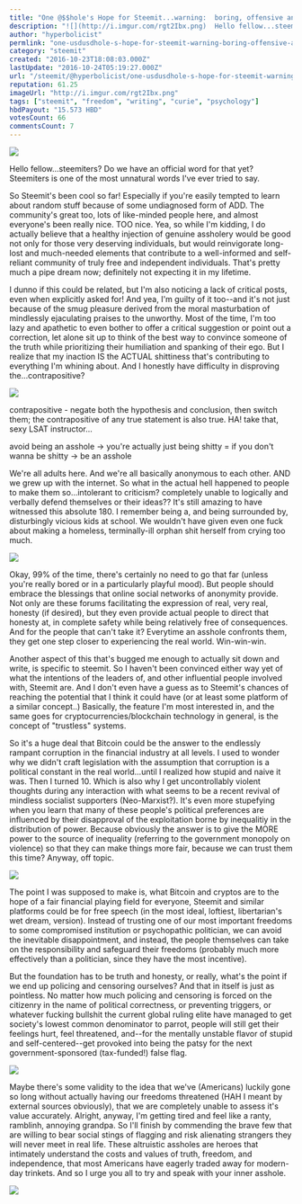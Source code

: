 ```yaml
---
title: "One @$$hole's Hope for Steemit...warning:  boring, offensive and possibly incoherent post"
description: "![](http://i.imgur.com/rgt2Ibx.png)  Hello fellow...steemiters?  Do we have an official word for that yet?  Steemiters is one of the most unnatural wo..."
author: "hyperbolicist"
permlink: "one-usdusdhole-s-hope-for-steemit-warning-boring-offensive-and-possibly-incoherent-post"
category: "steemit"
created: "2016-10-23T18:08:03.000Z"
lastUpdate: "2016-10-24T05:19:27.000Z"
url: "/steemit/@hyperbolicist/one-usdusdhole-s-hope-for-steemit-warning-boring-offensive-and-possibly-incoherent-post"
reputation: 61.25
imageUrl: "http://i.imgur.com/rgt2Ibx.png"
tags: ["steemit", "freedom", "writing", "curie", "psychology"]
hbdPayout: "15.573 HBD"
votesCount: 66
commentsCount: 7
---
```


![](http://i.imgur.com/rgt2Ibx.png)

Hello fellow...steemiters?  Do we have an official word for that yet?  Steemiters is one of the most unnatural words I've ever tried to say.

So Steemit's been cool so far!  Especially if you're easily tempted to learn about random stuff because of some undiagnosed form of ADD.  The community's great too, lots of like-minded people here, and almost everyone's been really nice.  TOO nice.  Yea, so while I'm kidding, I do actually believe that a healthy injection of genuine assholery would be good not only for those very deserving individuals, but would reinvigorate long-lost and much-needed elements that contribute to a well-informed and self-reliant community of truly free and independent individuals.  That's pretty much a pipe dream now; definitely not expecting it in my lifetime.

I dunno if this could be related, but I'm also noticing a lack of critical posts, even when explicitly asked for!  And yea, I'm guilty of it too--and it's not just because of the smug pleasure derived from the moral masturbation of mindlessly ejaculating praises to the unworthy.  Most of the time, I'm too lazy and apathetic to even bother to offer a critical suggestion or point out a correction, let alone sit up to think of the best way to convince someone of the truth while prioritizing their humiliation and spanking of their ego.  But I realize that my inaction IS the ACTUAL shittiness that's contributing to everything I'm whining about.  And I honestly have difficulty in disproving the...contrapositive?  

![](http://s.quickmeme.com/img/21/21ea8e4473fc679ff153660bcb25da215dfbb795c261ef361f6b9784c7817c63.jpg)

contrapositive - negate both the hypothesis and conclusion, then switch them; the contrapositive of any true statement is also true.  HA!  take that, sexy LSAT instructor...

avoid being an asshole -> you're actually just being shitty 
                                  =
if you don't wanna be shitty -> be an asshole

We're all adults here.  And we're all basically anonymous to each other.  AND we grew up with the internet.  So what in the actual hell happened to people to make them so...intolerant to criticism?  completely unable to logically and verbally defend themselves or their ideas??  It's  still amazing to have witnessed this absolute 180.  I remember being a, and being surrounded by, disturbingly vicious kids at school.  We wouldn't have given even one fuck about making a homeless, terminally-ill orphan shit herself from crying too much.

![](https://cdn.meme.am/instances/400x/60604438.jpg)

Okay, 99% of the time, there's certainly no need to go that far (unless you're really bored or in a particularly playful mood).  But people should embrace the blessings that online social networks of anonymity provide.  Not only are these forums facilitating the expression of real, very real, honesty (if desired), but they even provide actual people to direct that honesty at, in complete safety while being relatively free of consequences.  And for the people that can't take it?  Everytime an asshole confronts them, they get one step closer to experiencing the real world. Win-win-win.  

Another aspect of this that's bugged me enough to actually sit down and write, is specific to steemit.  So I haven't been convinced either way yet of what the intentions of the leaders of, and other influential people involved with, Steemit are.  And I don't even have a guess as to Steemit's chances of reaching the potential that I think it could have (or at least some platform of a similar concept..)  Basically, the feature I'm most interested in, and the same goes for cryptocurrencies/blockchain technology in general, is the concept of "trustless" systems.  

So it's a huge deal that Bitcoin could be the answer to the endlessly rampant corruption in the financial industry at all levels.  I used to wonder why we didn't craft legislation with the assumption that corruption is a political constant in the real world...until I realized how stupid and naive it was.  Then I turned 10.  Which is also why I get uncontrollably violent thoughts during any interaction with what seems to be a recent revival of mindless socialist supporters (Neo-Marxist?).  It's even more stupefying when you learn that many of these people's political preferences are influenced by their disapproval of the exploitation borne by inequalitiy in the distribution of  power.  Because obviously the answer is to give the MORE power to the source of inequality (referring to the government monopoly on violence) so that they can make things more fair, because we can trust them this time?  Anyway, off topic.

![](http://www.memecreator.org/static/images/memes/4104532.jpg)

The point I was supposed to make is, what Bitcoin and cryptos are to the hope of  a fair financial playing field for everyone, Steemit and similar platforms could be for free speech (in the most ideal, loftiest, libertarian's wet dream, version).  Instead of trusting one of our most important freedoms to some compromised institution or psychopathic politician, we can avoid the inevitable disappointment, and instead, the people themselves can take on the responsibility and safeguard their freedoms (probably much more effectively than a politician, since they have the most incentive).  

But the foundation has to be truth and honesty, or really, what's the point if we end up policing and censoring ourselves?  And that in itself is just as pointless.  No matter how much policing and censoring is forced on the citizenry in the name of political correctness, or preventing triggers, or whatever fucking bullshit the current global ruling elite have managed to get society's lowest common denominator to parrot, people will still get their feelings hurt, feel threatened, and--for the mentally unstable flavor of stupid and self-centered--get provoked into being the patsy for the next government-sponsored (tax-funded!) false flag.  

![](http://i.imgur.com/zkBm8g3.png)

Maybe there's some validity to the idea that we've (Americans) luckily gone so long without actually having our freedoms threatened (HAH I meant by external sources obviously), that we are completely unable to assess it's value accurately.  Alright, anyway, I'm getting tired and feel like a ranty, ramblinh, annoying grandpa.  So I'll finish by commending the  brave few that are willing to bear social stings of flagging and risk alienating strangers they will never meet in real life.  These altruistic assholes are heroes that intimately understand the costs and values of truth, freedom, and independence, that most Americans have eagerly traded away for modern-day trinkets.   And so I  urge you all to try and speak with your inner asshole.

![](http://www.humoar.com/wp-content/uploads/2014/07/girls-be-like-i-dont-fart.jpg)